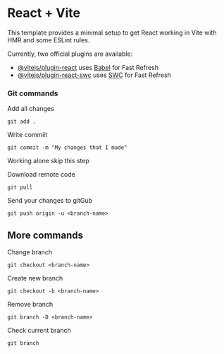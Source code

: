 # React + Vite

This template provides a minimal setup to get React working in Vite with HMR and some ESLint rules.

Currently, two official plugins are available:

- [@vitejs/plugin-react](https://github.com/vitejs/vite-plugin-react/blob/main/packages/plugin-react/README.md) uses [Babel](https://babeljs.io/) for Fast Refresh
- [@vitejs/plugin-react-swc](https://github.com/vitejs/vite-plugin-react-swc) uses [SWC](https://swc.rs/) for Fast Refresh


### Git commands 

Add all changes
```
git add .
```

Write commiit

```
git commit -m "My changes that I made"
```

Working alone skip this step

Download remote code
```
git pull
```

Send your changes to gitGub
```
git push origin -u <branch-name>
```

## More commands

Change branch
```
git checkout <branch-name>
```

Create new branch
```
git checkout -b <branch-name>
```

Remove branch
```
git branch -D <branch-name>
```

Check current branch
```
git branch
```

